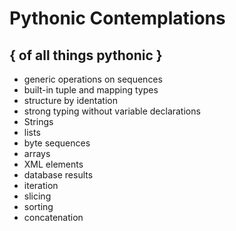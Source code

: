 # Pythonic Contemplations 
## { of all things pythonic }

+ generic operations on sequences 
+ built-in tuple and mapping types
+ structure by identation 
+ strong typing without variable declarations 
+ Strings 
+ lists
+ byte sequences 
+ arrays 
+ XML elements 
+ database results 
+ iteration 
+ slicing 
+ sorting 
+ concatenation 
